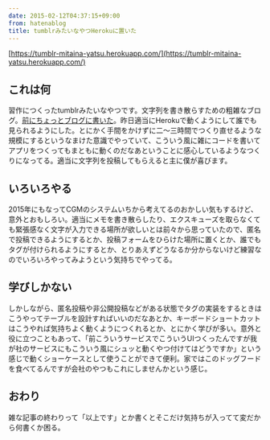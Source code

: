 ```yaml
---
date: 2015-02-12T04:37:15+09:00
from: hatenablog
title: tumblrみたいなやつHerokuに置いた
---
```

[https://tumblr-mitaina-yatsu.herokuapp.com/](https://tumblr-mitaina-yatsu.herokuapp.com/)

## これは何

習作につくったtumblrみたいなやつです。文字列を書き散らすための粗雑なブログ。[前にちょっとブログに書いた](http://r7kamura.hatenablog.com/entry/2015/02/08/161239)。昨日適当にHerokuで動くようにして誰でも見られるようにした。とにかく手間をかけずに二〜三時間でつくり直せるような規模にするというなまけた意識でやっていて、こういう風に雑にコードを書いてアプリをつくってもまともに動くのだなあということに感心しているようなつくりになってる。適当に文字列を投稿してもらえると主に僕が喜びます。

## いろいろやる

2015年にもなってCGMのシステムいちから考えてるのおかしい気もするけど、意外とおもしろい。適当にメモを書き散らしたり、エクスキューズを取らなくても緊張感なく文字が入力できる場所が欲しいとは前々から思っていたので、匿名で投稿できるようにするとか、投稿フォームをひらけた場所に置くとか、誰でもタグが付けられるようにするとか、とりあえずどうなるか分からないけど練習なのでいろいろやってみようという気持ちでやってる。

## 学びしかない

しかしながら、匿名投稿や非公開投稿などがある状態でタグの実装をするときはこうやってテーブルを設計すればいいのだなあとか、キーボードショートカットはこうやれば気持ちよく動くようにつくれるとか、とにかく学びが多い。意外と役に立つこともあって、「前こういうサービスでこういうUIつくったんですが我が社のサービスにもこういう風にシュッと動くやつ付けてはどうですか」という感じで動くショーケースとして使うことができて便利。家ではこのドッグフードを食べてるんですが会社のやつもこれにしませんかという感じ。

## おわり

雑な記事の終わりって「以上です」とか書くとそこだけ気持ちが入ってて変だから何書くか困る。


